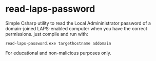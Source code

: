 # read-laps-password
Simple Csharp utility to read the Local Admininistrator password of a domain-joined LAPS-enabled computer when you have the correct permissions.
just compile and run with:
```
read-laps-password.exe targethostname addomain
```

For educational and non-malicious purposes only.
